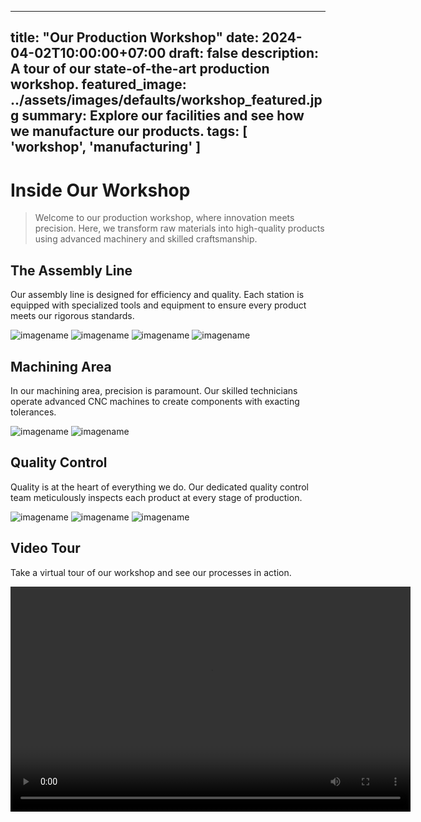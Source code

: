  ---
title: "Our Production Workshop"
date: 2024-04-02T10:00:00+07:00
draft: false
description: A tour of our state-of-the-art production workshop.
featured_image: ../assets/images/defaults/workshop_featured.jpg
summary: Explore our facilities and see how we manufacture our products.
tags: [ 'workshop', 'manufacturing' ]
---

# Inside Our Workshop

> Welcome to our production workshop, where innovation meets precision. Here, we transform raw materials into high-quality products using advanced machinery and skilled craftsmanship.

## The Assembly Line

<p>Our assembly line is designed for efficiency and quality. Each station is equipped with specialized tools and equipment to ensure every product meets our rigorous standards.</p>

![imagename](/img/WechatIMG1110.jpg)
![imagename](/img/WechatIMG1111.jpg)
![imagename](/img/WechatIMG1112.jpg)
![imagename](/img/WechatIMG1113.jpg)

## Machining Area

<p>In our machining area, precision is paramount. Our skilled technicians operate advanced CNC machines to create components with exacting tolerances.</p>

![imagename](/img/WechatIMG1114.jpg)
![imagename](/img/WechatIMG1115.jpg)

## Quality Control

<p>Quality is at the heart of everything we do. Our dedicated quality control team meticulously inspects each product at every stage of production.</p>

![imagename](/img/WechatIMG1116.jpg)
![imagename](/img/WechatIMG1117.jpg)
![imagename](/img/WechatIMG1118.jpg)
## Video Tour

<p>Take a virtual tour of our workshop and see our processes in action.</p>

<video width="640" height="360" controls>
  <source src="/videos/workshop_tour.mp4" type="video/mp4">
  Your browser does not support the video tag.
</video>